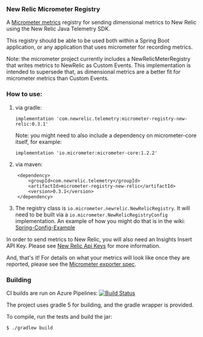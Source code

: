 ### New Relic Micrometer Registry
A [Micrometer metrics](https://micrometer.io/) registry for sending dimensional metrics to New Relic using the New Relic Java Telemetry SDK.

This registry should be able to be used both within a Spring Boot application, or any application that uses
micrometer for recording metrics.

Note: the micrometer project currently includes a NewRelicMeterRegistry that writes metrics to NewRelic as 
Custom Events. This implementation is intended to supersede that, as dimensional metrics are a better fit
for micrometer metrics than Custom Events.

### How to use:

1) via gradle: 
  
    `implementation 'com.newrelic.telemetry:micrometer-registry-new-relic:0.3.1'`

    Note: you might need to also include a dependency on micrometer-core itself, for example:

    `implementation 'io.micrometer:micrometer-core:1.2.2'`
    
2) via maven:

```
    <dependency>
        <groupId>com.newrelic.telemetry</groupId>
        <artifactId>micrometer-registry-new-relic</artifactId>
        <version>0.3.1</version>
    </dependency>
```

3) The registry class is `io.micrometer.newrelic.NewRelicRegistry`. 
It will need to be built via a `io.micrometer.NewRelicRegistryConfig` implementation. An example of how you might do that is in the wiki: [Spring-Config-Example](https://github.com/newrelic/micrometer-registry-newrelic/wiki/Spring-Config-Example)

In order to send metrics to New Relic, you will also need an Insights Insert API Key. Please see [New Relic Api Keys](https://docs.newrelic.com/docs/apis/get-started/intro-apis/types-new-relic-api-keys#) for more information.


And, that's it! For details on what your metrics will look like once they are reported, please see the [Micrometer exporter spec](https://github.com/newrelic/exporter-specs). 

### Building
CI builds are run on Azure Pipelines: 
[![Build Status](https://dev.azure.com/NRAzurePipelines/Java%20CI/_apis/build/status/PR%20build%20for%20Micrometer%20Registry?branchName=master)](https://dev.azure.com/NRAzurePipelines/Java%20CI/_build/latest?definitionId=2&branchName=master)

The project uses gradle 5 for building, and the gradle wrapper is provided.

To compile, run the tests and build the jar:

`$ ./gradlew build`
